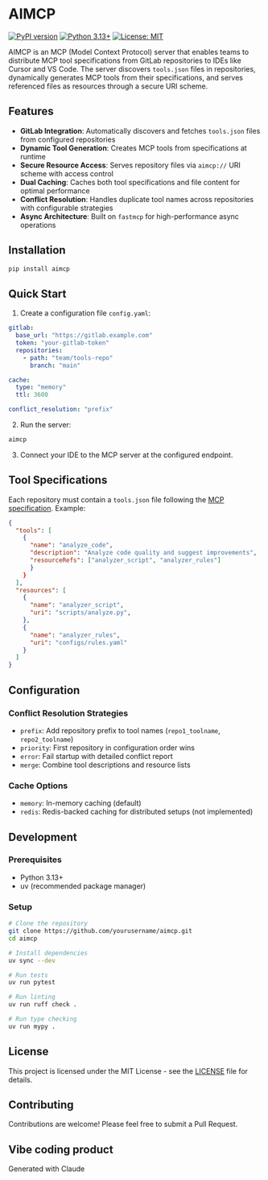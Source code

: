 # AIMCP

[![PyPI version](https://badge.fury.io/py/aimcp.svg)](https://badge.fury.io/py/aimcp)
[![Python 3.13+](https://img.shields.io/badge/python-3.13+-blue.svg)](https://www.python.org/downloads/)
[![License: MIT](https://img.shields.io/badge/License-MIT-yellow.svg)](https://opensource.org/licenses/MIT)

AIMCP is an MCP (Model Context Protocol) server that enables teams to distribute MCP tool specifications from GitLab repositories to IDEs like Cursor and VS Code. The server discovers `tools.json` files in repositories, dynamically generates MCP tools from their specifications, and serves referenced files as resources through a secure URI scheme.

## Features

- **GitLab Integration**: Automatically discovers and fetches `tools.json` files from configured repositories
- **Dynamic Tool Generation**: Creates MCP tools from specifications at runtime
- **Secure Resource Access**: Serves repository files via `aimcp://` URI scheme with access control
- **Dual Caching**: Caches both tool specifications and file content for optimal performance
- **Conflict Resolution**: Handles duplicate tool names across repositories with configurable strategies
- **Async Architecture**: Built on `fastmcp` for high-performance async operations

## Installation

```bash
pip install aimcp
```

## Quick Start

1. Create a configuration file `config.yaml`:

```yaml
gitlab:
  base_url: "https://gitlab.example.com"
  token: "your-gitlab-token"
  repositories:
    - path: "team/tools-repo"
      branch: "main"

cache:
  type: "memory"
  ttl: 3600

conflict_resolution: "prefix"
```

2. Run the server:

```bash
aimcp
```

3. Connect your IDE to the MCP server at the configured endpoint.

## Tool Specifications

Each repository must contain a `tools.json` file following the [MCP specification](https://spec.modelcontextprotocol.io/). Example:

```json
{
  "tools": [
    {
      "name": "analyze_code",
      "description": "Analyze code quality and suggest improvements",
      "resourceRefs": ["analyzer_script", "analyzer_rules"]
      }
    }
  ],
  "resources": [
    {
      "name": "analyzer_script",
      "uri": "scripts/analyze.py",
    },
    {
      "name": "analyzer_rules",
      "uri": "configs/rules.yaml"
    }
  ]
}
```

## Configuration

### Conflict Resolution Strategies

- `prefix`: Add repository prefix to tool names (`repo1_toolname`, `repo2_toolname`)
- `priority`: First repository in configuration order wins
- `error`: Fail startup with detailed conflict report
- `merge`: Combine tool descriptions and resource lists

### Cache Options

- `memory`: In-memory caching (default)
- `redis`: Redis-backed caching for distributed setups (not implemented)

## Development

### Prerequisites

- Python 3.13+
- uv (recommended package manager)

### Setup

```bash
# Clone the repository
git clone https://github.com/yourusername/aimcp.git
cd aimcp

# Install dependencies
uv sync --dev

# Run tests
uv run pytest

# Run linting
uv run ruff check .

# Run type checking
uv run mypy .
```

## License

This project is licensed under the MIT License - see the [LICENSE](LICENSE) file for details.

## Contributing

Contributions are welcome! Please feel free to submit a Pull Request.

## Vibe coding product

Generated with Claude
